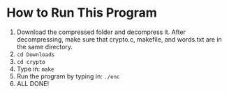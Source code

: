 # How to Run This Program

1) Download the compressed folder and decompress it. After decompressing, make sure that crypto.c, makefile, and words.txt are in the same directory.
2) `cd Downloads`
3) `cd crypto`
4) Type in: `make`
5) Run the program by typing in: `./enc`
6) ALL DONE!
